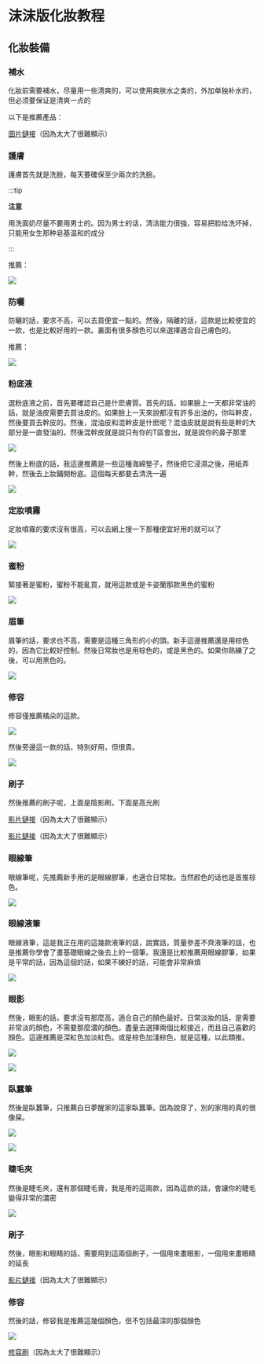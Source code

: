 # 沫沫版化妝教程

## 化妝裝備

### 補水

化妝前需要補水，尽量用一些清爽的，可以使用爽肤水之类的，外加单独补水的，但必须要保证是清爽一点的

以下是推薦產品：

[圖片鏈接](https://raw.githubusercontent.com/TransSoul/tuchuang/refs/heads/main/1f1a3e63f18db373f414222f02cd1e21.jpg)（因為太大了很難顯示）

### 護膚

護膚首先就是洗臉，每天要確保至少兩次的洗臉。

:::tip

**注意**

用洗面奶尽量不要用男士的。因为男士的话，清洁能力很強，容易把脸给洗坏掉，只能用女生那种皂基温和的成分

:::

推薦：

![](https://raw.githubusercontent.com/TransSoul/tuchuang/refs/heads/main/289312d69116c38a76bbd8af109ef052.jpg)

### 防曬

防曬的話，要求不高，可以去買便宜一點的。然後，隔離的話，這款是比較便宜的一款，也是比較好用的一款。裏面有很多顏色可以來選擇適合自己膚色的。

推薦：

![](https://raw.githubusercontent.com/TransSoul/tuchuang/refs/heads/main/289312d69116c38a76bbd8af109ef052.jpg)

### 粉底液

選粉底液之前，首先要確認自己是什麽膚質。首先的話，如果臉上一天都非常油的話，就是油皮需要去買油皮的。如果臉上一天來說都沒有許多出油的，你叫幹皮，然後要買去幹皮的。然後，混油皮和混幹皮是什麽呢？混油皮就是說有些是幹的大部分是一直發油的。然後混幹皮就是說只有你的T區會出，就是說你的鼻子那里

![](https://raw.githubusercontent.com/TransSoul/tuchuang/refs/heads/main/32c18d8dd1d053cd8584c0d5879bb68b.jpg)

然後上粉底的話，我這邊推薦是一些這種海綿墊子，然後把它浸濕之後，用紙弄幹，然後去上妝鋪開粉底。這個每天都要去清洗一遍

![](https://raw.githubusercontent.com/TransSoul/tuchuang/refs/heads/main/141c2220463fe13ff8b9863753c1e70c.jpg)

### 定妝噴霧

定妝噴霧的要求沒有很高，可以去網上搜一下那種便宜好用的就可以了

![](https://raw.githubusercontent.com/TransSoul/tuchuang/refs/heads/main/ff0e885458a4e71872311dc37f18fc97.jpg)

### 蜜粉

緊接著是蜜粉，蜜粉不能亂買，就用這款或是卡姿蘭那款黑色的蜜粉

![](https://raw.githubusercontent.com/TransSoul/tuchuang/refs/heads/main/94e2df6d19eae57dd2f9391df674403d.jpg)

### 眉筆

眉筆的話，要求也不高，需要是這種三角形的小的頭。新手這邊推薦還是用棕色的，因為它比較好控制。然後日常妝也是用棕色的，或是黑色的。如果你熟練了之後，可以用黑色的。

![](https://raw.githubusercontent.com/TransSoul/tuchuang/refs/heads/main/007.jpg)

### 修容

修容僅推薦橘朵的這款。

![](https://raw.githubusercontent.com/TransSoul/tuchuang/refs/heads/main/008.jpg)

然後旁邊這一款的話，特別好用，但很貴。

![](https://raw.githubusercontent.com/TransSoul/tuchuang/refs/heads/main/009.jpg)

### 刷子

然後推薦的刷子呢，上面是陰影刷，下面是高光刷

[影片鏈接](https://raw.githubusercontent.com/TransSoul/tuchuang/refs/heads/main/010.mp4)（因為太大了很難顯示）

[影片鏈接](https://raw.githubusercontent.com/TransSoul/tuchuang/refs/heads/main/011.mp4)（因為太大了很難顯示）

### 眼線筆

眼線筆呢，先推薦新手用的是眼線膠筆，也適合日常妝。当然颜色的话也是首推棕色。

![](https://raw.githubusercontent.com/TransSoul/tuchuang/refs/heads/main/012.jpg)

### 眼線液筆

眼線液筆，這是我正在用的這幾款液筆的話，說實話，質量參差不齊液筆的話，也是推薦你學會了畫基礎眼線之後去上的一個筆。我還是比較推薦用眼線膠筆，如果是平常的話，因為這個的話，如果不練好的話，可能會非常麻煩

![](https://raw.githubusercontent.com/TransSoul/tuchuang/refs/heads/main/013.jpg)

### 眼影

然後，眼影的話，要求沒有那麼高，適合自己的顏色最好。日常淡妝的話，是需要非常淡的顏色，不需要那麼濃的顏色。盡量去選擇兩個比較接近，而且自己喜歡的顏色。這邊推薦是深紅色加淡紅色。或是棕色加淺棕色，就是這種，以此類推。

![](https://raw.githubusercontent.com/TransSoul/tuchuang/refs/heads/main/014.jpg)

![](https://raw.githubusercontent.com/TransSoul/tuchuang/refs/heads/main/015.jpg)

### 臥蠶筆

然後是臥蠶筆，只推薦白日夢醒家的這家臥蠶筆。因為說穿了，別的家用的真的很像屎。

![](https://raw.githubusercontent.com/TransSoul/tuchuang/refs/heads/main/016.jpg)

![](https://raw.githubusercontent.com/TransSoul/tuchuang/refs/heads/main/017.jpg)

### 睫毛夾

然後是睫毛夾，還有那個睫毛膏，我是用的這兩款，因為這款的話，會讓你的睫毛變得非常的濃密

![](https://raw.githubusercontent.com/TransSoul/tuchuang/refs/heads/main/018.jpg)

### 刷子

然後，眼影和眼睛的話，需要用到這兩個刷子，一個用來畫眼影，一個用來畫眼睛的延長

[影片鏈接](https://raw.githubusercontent.com/TransSoul/tuchuang/refs/heads/main/019.mp4)（因為太大了很難顯示）

### 修容

然後的話，修容我是推薦這幾個顏色，但不包括最深的那個顏色

![](https://raw.githubusercontent.com/TransSoul/tuchuang/refs/heads/main/020.jpg)

[修容刷](https://raw.githubusercontent.com/TransSoul/tuchuang/refs/heads/main/021.mp4)（因為太大了很難顯示）